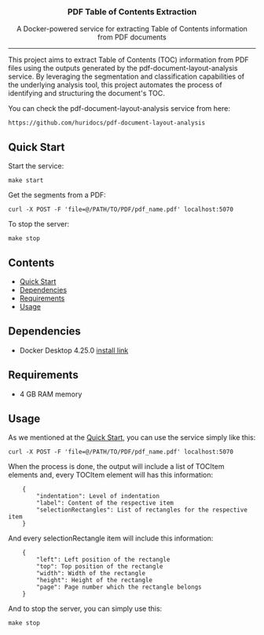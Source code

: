 <h3 align="center">PDF Table of Contents Extraction</h3>
<p align="center">A Docker-powered service for extracting Table of Contents information from PDF documents</p>

---
This project aims to extract Table of Contents (TOC) information from PDF files using the outputs generated by the 
pdf-document-layout-analysis service. By leveraging the segmentation and classification capabilities of the underlying
analysis tool, this project automates the process of identifying and structuring the document's TOC.

You can check the pdf-document-layout-analysis service from here:

    https://github.com/huridocs/pdf-document-layout-analysis

## Quick Start
Start the service:

    make start

Get the segments from a PDF:

    curl -X POST -F 'file=@/PATH/TO/PDF/pdf_name.pdf' localhost:5070

To stop the server:

    make stop

## Contents
- [Quick Start](#quick-start)
- [Dependencies](#dependencies)
- [Requirements](#requirements)
- [Usage](#usage)

## Dependencies
* Docker Desktop 4.25.0 [install link](https://www.docker.com/products/docker-desktop/)

## Requirements
* 4 GB RAM memory

## Usage

As we mentioned at the [Quick Start](#quick-start), you can use the service simply like this:

    curl -X POST -F 'file=@/PATH/TO/PDF/pdf_name.pdf' localhost:5070

When the process is done, the output will include a list of TOCItem elements and, every TOCItem element will has this information:

        {
            "indentation": Level of indentation
            "label": Content of the respective item
            "selectionRectangles": List of rectangles for the respective item
        }


And every selectionRectangle item will include this information:

        {
            "left": Left position of the rectangle
            "top": Top position of the rectangle
            "width": Width of the rectangle
            "height": Height of the rectangle
            "page": Page number which the rectangle belongs
        }

And to stop the server, you can simply use this:

    make stop

